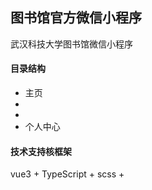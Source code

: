 ## 图书馆官方微信小程序

武汉科技大学图书馆微信小程序

#### 目录结构
- 主页
- 
-
- 个人中心



#### 技术支持核框架
vue3 + TypeScript + scss + 


